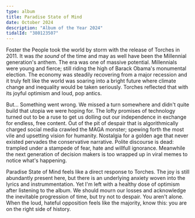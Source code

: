 ```yaml
---
type: album
title: Paradise State of Mind
date: October 2024
description: "Album of the Year 2024"
tidalId: "380123507"
---
```


Foster the People took the world by storm with the release of Torches in 2011. It was _the sound_ of the time and may as well have been the Millennial generation's anthem. The era was one of massive potential. Millennials were young and fierce; still riding the high of Barack Obama's monumental election. The economy was steadily recovering from a major recession and it truly felt like the world was soaring into a bright future where climate change and inequality would be taken seriously. Torches reflected that with its joyful optimism and loud, pop antics.

But... Something went wrong. We missed a turn somewhere and didn't quite build that utopia we were hoping for. The lofty promises of technology turned out to be a ruse to get us dolling out our independence in exchange for endless, free content. Out of the pit of despair that is algorithmically charged social media crawled the MAGA monster; spewing forth the most vile and upsetting vision for humanity. Nostalgia for a golden age that never existed pervades the conservative narrative. Polite discourse is dead: trampled under a stampede of fear, hate and willfull ignorance. Meanwhile the next generation of decision makers is too wrapped up in viral memes to notice what's happening.

Paradise State of Mind feels like a direct response to Torches. The joy is still abundantly present here, but there is an underlying anxiety woven into the lyrics and instrummentation. Yet I'm left with a healthy dose of optimism after listening to the album. We should mourn our losses and acknowledge the inevitable progression of time, but try not to despair. You aren't alone. When the loud, hateful opposition feels like the majority, know this: you are on the right side of history.
